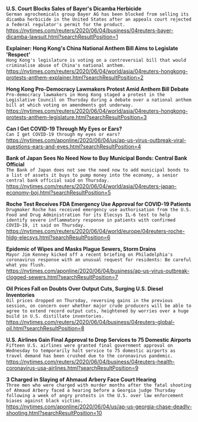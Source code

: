 **U.S. Court Blocks Sales of Bayer's Dicamba Herbicide**\
`German agrochemicals group Bayer AG has been blocked from selling its dicamba herbicide in the United States after an appeals court rejected a federal regulator's permit for the product.`\
https://nytimes.com/reuters/2020/06/04/business/04reuters-bayer-dicamba-lawsuit.html?searchResultPosition=1

**Explainer: Hong Kong's China National Anthem Bill Aims to Legislate 'Respect'**\
`Hong Kong's legislature is voting on a controversial bill that would criminalise abuse of China's national anthem.    `\
https://nytimes.com/reuters/2020/06/04/world/asia/04reuters-hongkong-protests-anthem-explainer.html?searchResultPosition=2

**Hong Kong Pro-Democracy Lawmakers Protest Amid Anthem Bill Debate**\
`Pro-democracy lawmakers in Hong Kong staged a protest in the Legislative Council on Thursday during a debate over a national anthem bill at which voting on amendments got underway. `\
https://nytimes.com/reuters/2020/06/04/world/asia/04reuters-hongkong-protests-anthem-legislature.html?searchResultPosition=3

**Can I Get COVID-19 Through My Eyes or Ears?**\
`Can I get COVID-19 through my eyes or ears? `\
https://nytimes.com/aponline/2020/06/04/us/ap-us-virus-outbreak-viral-questions-ears-and-eyes.html?searchResultPosition=4

**Bank of Japan Sees No Need Now to Buy Municipal Bonds: Central Bank Official**\
`The Bank of Japan does not see the need now to add municipal bonds to a list of assets it buys to pump money into the economy, a senior central bank official said on Thursday.`\
https://nytimes.com/reuters/2020/06/04/world/asia/04reuters-japan-economy-boj.html?searchResultPosition=5

**Roche Test Receives FDA Emergency Use Approval for COVID-19 Patients**\
`Drugmaker Roche has received emergency use authorisation from the U.S. Food and Drug Administration for its Elecsys IL-6 test to help identify severe inflammatory response in patients with confirmed COVID-19, it said on Thursday.`\
https://nytimes.com/reuters/2020/06/04/world/europe/04reuters-roche-hldg-elecsys.html?searchResultPosition=6

**Epidemic of Wipes and Masks Plague Sewers, Storm Drains**\
`Mayor Jim Kenney kicked off a recent briefing on Philadelphia's coronavirus response with an unusual request for residents: Be careful what you flush.`\
https://nytimes.com/aponline/2020/06/04/business/ap-us-virus-outbreak-clogged-sewers.html?searchResultPosition=7

**Oil Prices Fall on Doubts Over Output Cuts, Surging U.S. Diesel Inventories**\
`Oil prices dropped on Thursday, reversing gains in the previous session, on concern over whether major crude producers will be able to agree to extend record output cuts, heightened by worries over a huge build in U.S. distillate inventories.`\
https://nytimes.com/reuters/2020/06/04/business/04reuters-global-oil.html?searchResultPosition=8

**U.S. Airlines Gain Final Approval to Drop Services to 75 Domestic Airports**\
`Fifteen U.S. airlines were granted final government approval on Wednesday to temporarily halt service to 75 domestic airports as travel demand has been crushed due to the coronavirus pandemic.`\
https://nytimes.com/reuters/2020/06/04/business/04reuters-health-coronavirus-usa-airlines.html?searchResultPosition=9

**3 Charged in Slaying of Ahmaud Arbery Face Court Hearing**\
`Three men who were charged with murder months after the fatal shooting of Ahmaud Arbery faced a hearing before a Georgia judge Thursday following a week of angry protests in the U.S. over law enforcement biases against black victims.`\
https://nytimes.com/aponline/2020/06/04/us/ap-us-georgia-chase-deadly-shooting.html?searchResultPosition=10

